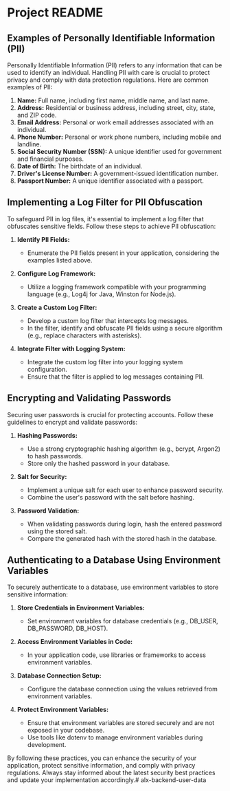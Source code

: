 # Project README

## Examples of Personally Identifiable Information (PII)

Personally Identifiable Information (PII) refers to any information that can be used to identify an individual. Handling PII with care is crucial to protect privacy and comply with data protection regulations. Here are common examples of PII:

1. **Name:** Full name, including first name, middle name, and last name.
2. **Address:** Residential or business address, including street, city, state, and ZIP code.
3. **Email Address:** Personal or work email addresses associated with an individual.
4. **Phone Number:** Personal or work phone numbers, including mobile and landline.
5. **Social Security Number (SSN):** A unique identifier used for government and financial purposes.
6. **Date of Birth:** The birthdate of an individual.
7. **Driver's License Number:** A government-issued identification number.
8. **Passport Number:** A unique identifier associated with a passport.

## Implementing a Log Filter for PII Obfuscation

To safeguard PII in log files, it's essential to implement a log filter that obfuscates sensitive fields. Follow these steps to achieve PII obfuscation:

1. **Identify PII Fields:**
   - Enumerate the PII fields present in your application, considering the examples listed above.

2. **Configure Log Framework:**
   - Utilize a logging framework compatible with your programming language (e.g., Log4j for Java, Winston for Node.js).

3. **Create a Custom Log Filter:**
   - Develop a custom log filter that intercepts log messages.
   - In the filter, identify and obfuscate PII fields using a secure algorithm (e.g., replace characters with asterisks).

4. **Integrate Filter with Logging System:**
   - Integrate the custom log filter into your logging system configuration.
   - Ensure that the filter is applied to log messages containing PII.

## Encrypting and Validating Passwords

Securing user passwords is crucial for protecting accounts. Follow these guidelines to encrypt and validate passwords:

1. **Hashing Passwords:**
   - Use a strong cryptographic hashing algorithm (e.g., bcrypt, Argon2) to hash passwords.
   - Store only the hashed password in your database.

2. **Salt for Security:**
   - Implement a unique salt for each user to enhance password security.
   - Combine the user's password with the salt before hashing.

3. **Password Validation:**
   - When validating passwords during login, hash the entered password using the stored salt.
   - Compare the generated hash with the stored hash in the database.

## Authenticating to a Database Using Environment Variables

To securely authenticate to a database, use environment variables to store sensitive information:

1. **Store Credentials in Environment Variables:**
   - Set environment variables for database credentials (e.g., DB_USER, DB_PASSWORD, DB_HOST).

2. **Access Environment Variables in Code:**
   - In your application code, use libraries or frameworks to access environment variables.

3. **Database Connection Setup:**
   - Configure the database connection using the values retrieved from environment variables.

4. **Protect Environment Variables:**
   - Ensure that environment variables are stored securely and are not exposed in your codebase.
   - Use tools like dotenv to manage environment variables during development.

By following these practices, you can enhance the security of your application, protect sensitive information, and comply with privacy regulations. Always stay informed about the latest security best practices and update your implementation accordingly.# alx-backend-user-data
